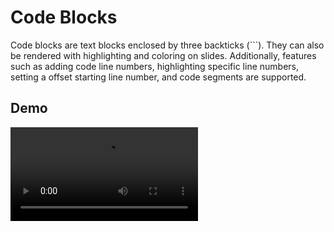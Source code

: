 # Code Blocks

Code blocks are text blocks enclosed by three backticks (```). They can also be rendered with highlighting and coloring on slides. Additionally, features such as adding code line numbers, highlighting specific line numbers, setting a offset starting line number, and code segments are supported.

## Demo

<video controls="controls" src="/assets/screencast/code.mp4" />

